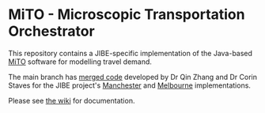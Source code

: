 # MiTO - Microscopic Transportation Orchestrator

This repository contains a JIBE-specific implementation of the Java-based [MiTO](https://github.com/msmobility/mito) software for modelling travel demand.  

The main branch has [merged code](https://github.com/msmobility/mito/tree/codeRestructure) developed by Dr Qin Zhang and Dr Corin Staves for the JIBE project's [Manchester]([mito/tree/main/useCases/manchester/src/main/java/uk/cam/mrc/phm](https://github.com/jibeproject/mito/tree/main/useCases/melbourne/src/main/java/uk/cam/mrc/phm)) and [Melbourne](https://github.com/jibeproject/mito/tree/main/useCases/melbourne/src/main/java/uk/cam/mrc/phm) implementations.

Please see [the wiki](https://wiki.tum.de/display/msmmodels/MITO) for documentation.
